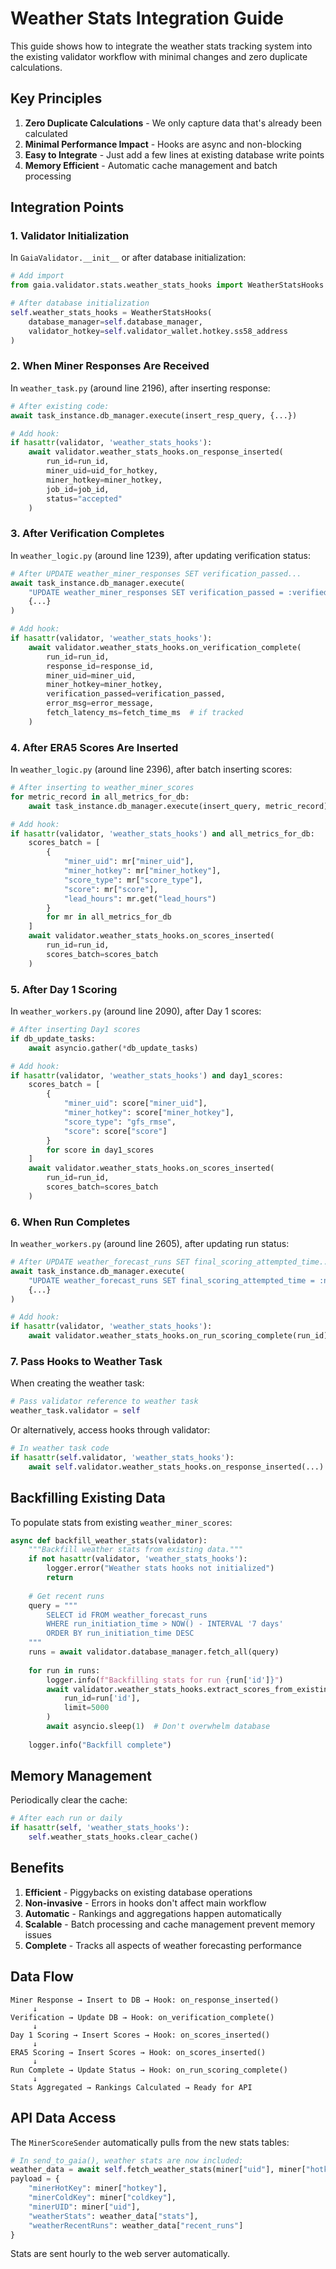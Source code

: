 # Weather Stats Integration Guide

This guide shows how to integrate the weather stats tracking system into the existing validator workflow with minimal changes and zero duplicate calculations.

## Key Principles

1. **Zero Duplicate Calculations** - We only capture data that's already been calculated
2. **Minimal Performance Impact** - Hooks are async and non-blocking
3. **Easy to Integrate** - Just add a few lines at existing database write points
4. **Memory Efficient** - Automatic cache management and batch processing

## Integration Points

### 1. Validator Initialization

In `GaiaValidator.__init__` or after database initialization:

```python
# Add import
from gaia.validator.stats.weather_stats_hooks import WeatherStatsHooks

# After database initialization
self.weather_stats_hooks = WeatherStatsHooks(
    database_manager=self.database_manager,
    validator_hotkey=self.validator_wallet.hotkey.ss58_address
)
```

### 2. When Miner Responses Are Received

In `weather_task.py` (around line 2196), after inserting response:

```python
# After existing code:
await task_instance.db_manager.execute(insert_resp_query, {...})

# Add hook:
if hasattr(validator, 'weather_stats_hooks'):
    await validator.weather_stats_hooks.on_response_inserted(
        run_id=run_id,
        miner_uid=uid_for_hotkey,
        miner_hotkey=miner_hotkey,
        job_id=job_id,
        status="accepted"
    )
```

### 3. After Verification Completes

In `weather_logic.py` (around line 1239), after updating verification status:

```python
# After UPDATE weather_miner_responses SET verification_passed...
await task_instance.db_manager.execute(
    "UPDATE weather_miner_responses SET verification_passed = :verified...",
    {...}
)

# Add hook:
if hasattr(validator, 'weather_stats_hooks'):
    await validator.weather_stats_hooks.on_verification_complete(
        run_id=run_id,
        response_id=response_id,
        miner_uid=miner_uid,
        miner_hotkey=miner_hotkey,
        verification_passed=verification_passed,
        error_msg=error_message,
        fetch_latency_ms=fetch_time_ms  # if tracked
    )
```

### 4. After ERA5 Scores Are Inserted

In `weather_logic.py` (around line 2396), after batch inserting scores:

```python
# After inserting to weather_miner_scores
for metric_record in all_metrics_for_db:
    await task_instance.db_manager.execute(insert_query, metric_record)

# Add hook:
if hasattr(validator, 'weather_stats_hooks') and all_metrics_for_db:
    scores_batch = [
        {
            "miner_uid": mr["miner_uid"],
            "miner_hotkey": mr["miner_hotkey"],
            "score_type": mr["score_type"],
            "score": mr["score"],
            "lead_hours": mr.get("lead_hours")
        }
        for mr in all_metrics_for_db
    ]
    await validator.weather_stats_hooks.on_scores_inserted(
        run_id=run_id,
        scores_batch=scores_batch
    )
```

### 5. After Day 1 Scoring

In `weather_workers.py` (around line 2090), after Day 1 scores:

```python
# After inserting Day1 scores
if db_update_tasks:
    await asyncio.gather(*db_update_tasks)

# Add hook:
if hasattr(validator, 'weather_stats_hooks') and day1_scores:
    scores_batch = [
        {
            "miner_uid": score["miner_uid"],
            "miner_hotkey": score["miner_hotkey"],
            "score_type": "gfs_rmse",
            "score": score["score"]
        }
        for score in day1_scores
    ]
    await validator.weather_stats_hooks.on_scores_inserted(
        run_id=run_id,
        scores_batch=scores_batch
    )
```

### 6. When Run Completes

In `weather_workers.py` (around line 2605), after updating run status:

```python
# After UPDATE weather_forecast_runs SET final_scoring_attempted_time...
await task_instance.db_manager.execute(
    "UPDATE weather_forecast_runs SET final_scoring_attempted_time = :now...",
    {...}
)

# Add hook:
if hasattr(validator, 'weather_stats_hooks'):
    await validator.weather_stats_hooks.on_run_scoring_complete(run_id)
```

### 7. Pass Hooks to Weather Task

When creating the weather task:

```python
# Pass validator reference to weather task
weather_task.validator = self
```

Or alternatively, access hooks through validator:

```python
# In weather task code
if hasattr(self.validator, 'weather_stats_hooks'):
    await self.validator.weather_stats_hooks.on_response_inserted(...)
```

## Backfilling Existing Data

To populate stats from existing `weather_miner_scores`:

```python
async def backfill_weather_stats(validator):
    """Backfill weather stats from existing data."""
    if not hasattr(validator, 'weather_stats_hooks'):
        logger.error("Weather stats hooks not initialized")
        return
    
    # Get recent runs
    query = """
        SELECT id FROM weather_forecast_runs 
        WHERE run_initiation_time > NOW() - INTERVAL '7 days'
        ORDER BY run_initiation_time DESC
    """
    runs = await validator.database_manager.fetch_all(query)
    
    for run in runs:
        logger.info(f"Backfilling stats for run {run['id']}")
        await validator.weather_stats_hooks.extract_scores_from_existing_data(
            run_id=run['id'],
            limit=5000
        )
        await asyncio.sleep(1)  # Don't overwhelm database
    
    logger.info("Backfill complete")
```

## Memory Management

Periodically clear the cache:

```python
# After each run or daily
if hasattr(self, 'weather_stats_hooks'):
    self.weather_stats_hooks.clear_cache()
```

## Benefits

1. **Efficient** - Piggybacks on existing database operations
2. **Non-invasive** - Errors in hooks don't affect main workflow  
3. **Automatic** - Rankings and aggregations happen automatically
4. **Scalable** - Batch processing and cache management prevent memory issues
5. **Complete** - Tracks all aspects of weather forecasting performance

## Data Flow

```
Miner Response → Insert to DB → Hook: on_response_inserted()
     ↓
Verification → Update DB → Hook: on_verification_complete()
     ↓
Day 1 Scoring → Insert Scores → Hook: on_scores_inserted()
     ↓
ERA5 Scoring → Insert Scores → Hook: on_scores_inserted()
     ↓
Run Complete → Update Status → Hook: on_run_scoring_complete()
     ↓
Stats Aggregated → Rankings Calculated → Ready for API
```

## API Data Access

The `MinerScoreSender` automatically pulls from the new stats tables:

```python
# In send_to_gaia(), weather stats are now included:
weather_data = await self.fetch_weather_stats(miner["uid"], miner["hotkey"])
payload = {
    "minerHotKey": miner["hotkey"],
    "minerColdKey": miner["coldkey"],
    "minerUID": miner["uid"],
    "weatherStats": weather_data["stats"],
    "weatherRecentRuns": weather_data["recent_runs"]
}
```

Stats are sent hourly to the web server automatically.
